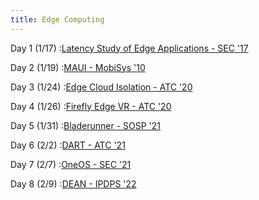```yaml
---
title: Edge Computing
---
```

Day 1 (1/17)
:[Latency Study of Edge Applications - SEC '17](https://dl.acm.org/doi/10.1145/3132211.3134458)

Day 2 (1/19)
:[MAUI - MobiSys '10](https://www.microsoft.com/en-us/research/wp-content/uploads/2010/06/maui.pdf)

Day 3 (1/24)
:[Edge Cloud Isolation - ATC '20](https://www.usenix.org/conference/atc20/presentation/ren)

Day 4 (1/26)
:[Firefly Edge VR - ATC '20](https://www.usenix.org/system/files/atc20-liu-xing.pdf)

Day 5 (1/31)
:[Bladerunner - SOSP '21](https://dl.acm.org/doi/pdf/10.1145/3477132.3483572)

Day 6 (2/2)
:[DART - ATC '21](https://www.usenix.org/system/files/atc21-liu.pdf)

Day 7 (2/7)
:[OneOS - SEC '21](https://ieeexplore.ieee.org/document/9708969)

Day 8 (2/9)
:[DEAN - IPDPS '22](https://ieeexplore.ieee.org/document/9820728)


